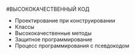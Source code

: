 #ВЫСОКОКАЧЕСТВЕННЫЙ КОД
- Проектирование при конструировании 
- Классы
- Высококачественные методы
- Защитное программирование
- Процесс программирования с псевдокодом